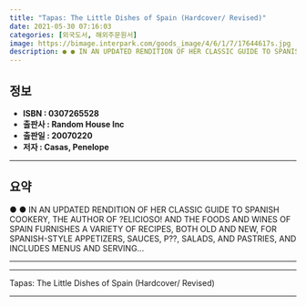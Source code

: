 ```yaml
---
title: "Tapas: The Little Dishes of Spain (Hardcover/ Revised)"
date: 2021-05-30 07:16:03
categories: [외국도서, 해외주문원서]
image: https://bimage.interpark.com/goods_image/4/6/1/7/17644617s.jpg
description: ● ● IN AN UPDATED RENDITION OF HER CLASSIC GUIDE TO SPANISH COOKERY, THE AUTHOR OF ?ELICIOSO! AND THE FOODS AND WINES OF SPAIN FURNISHES A VARIETY OF RECIPES,
---
```


## **정보**

- **ISBN : 0307265528**
- **출판사 : Random House Inc**
- **출판일 : 20070220**
- **저자 : Casas, Penelope**

------



## **요약**

●  ●  IN AN UPDATED RENDITION OF HER CLASSIC GUIDE TO SPANISH COOKERY, THE AUTHOR OF ?ELICIOSO! AND THE FOODS AND WINES OF SPAIN FURNISHES A VARIETY OF RECIPES, BOTH OLD AND NEW, FOR SPANISH-STYLE APPETIZERS, SAUCES, P??, SALADS, AND PASTRIES, AND INCLUDES MENUS AND SERVING... 

------



------


Tapas: The Little Dishes of Spain (Hardcover/ Revised) 

------


